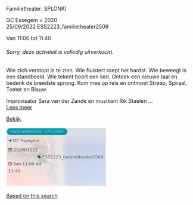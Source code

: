 Familietheater: SPLONK!

GC Essegem < 2020  
25/09/2022 ESS2223\_familietheater2509  

Van 11:00 tot 11:40

  

###### *Sorry, deze activiteit is volledig uitverkocht.*

  

Wie zich verstopt is te zien. Wie fluistert roept het hardst. Wie beweegt is een standbeeld. Wie tekent hoort een lied. Ontdek een nieuwe taal en bedenk de breedste sprong. Kom mee op reis en ontmoet Streep, Spiraal, Toeter en Blauw.  
  
Improvisator Sara van der Zande en muzikant Rik Staelen ...  
[Lees meer](https://tickets.vgc.be/activity/subscribe/ESS2223_familietheater2509)

[Bekijk](https://tickets.vgc.be/ticketingActivity/subscribe/ESS2223_familietheater2509)

![](80052.png)

[Based on this search](https://tickets.vgc.be/activity/index?&vrijeplaatsen=1&Age%5B%5D=4%2C6&entity=109)